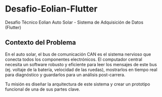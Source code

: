# Desafio-Eolian-Flutter
Desafío Técnico Eolian Auto Solar  - Sistema de Adquisición de Datos (Flutter)

## Contexto del Problema
En el auto solar, el bus de comunicación CAN es el sistema nervioso que conecta todos los componentes electrónicos. El computador central necesita un software robusto y eficiente para leer los mensajes de este bus (ej. voltaje de la batería, velocidad de las ruedas), mostrarlos en tiempo real para diagnóstico y guardarlos para un análisis post-carrera.
 
Tu misión es diseñar la arquitectura de este sistema y crear un prototipo funcional de una de sus partes clave.
